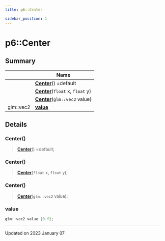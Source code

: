 ```yaml
---
title: p6::Center

sidebar_position: 1
---
```


# p6::Center







## Summary

|                | Name           |
| -------------- | -------------- |
| | **[Center](/reference/Types/center#center)**() =default |
| | **[Center](/reference/Types/center#center)**(`float` x, `float` y) |
| | **[Center](/reference/Types/center#center)**(`glm::vec2` value) |
| glm::vec2 | **[value](/reference/Types/center#value)**  |

## Details


### Center()

> **[Center](/reference/Types/center#center)**() =default;



### Center()

> **[Center](/reference/Types/center#center)**(`float` x, `float` y);



### Center()

> **[Center](/reference/Types/center#center)**(`glm::vec2` value);





### value

```cpp
glm::vec2 value {0.f};
```


-------------------------------

Updated on 2023 January 07
